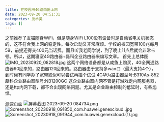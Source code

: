 ```yaml
---
title: 在校园用4G路由器上网
date: 2023-09-20 04:51:31
categories: 技术类
tags: []
---
```

之前推荐了友猫随身WiFi，但是随身WiFi L100没有设备时是自动省电关机状态的，这不符合我上网的稳定性。每次启动又非常麻烦。学校的校园宽带100兆每月59，前提还得交400元当话费。而且听我老同学说，到了晚上11点后就会非常卡顿。所以，这期寝室4G路由器+磊科企业路由器来编写文章。
首先上总体图
![IMG_20230920_082818.jpg][1]
这两个网络设备都是从咸鱼上购买，4G全网通路由器90回来的，路由器120回来的。路由器由于支持多wan口（最大支持4个），到时候有同学办了宽带貌似可以尝试再插个试试
4G华为路由器型号:B310As-852
磊科企业路由器型号:NB1200GC
这企业路由器内网不管是打游戏走内网服务器，还是ftp内网下载，都不会出现网络问题。尤其是企业路由控制的低延时，有些彪悍。

测速页面
![屏幕截图 2023-09-20 084734.png][2]
![Screenshot_20230918_091850_com.huawei.genexcloud..jpg][3]
![Screenshot_20230918_091944_com.huawei.genexcloud.(1).jpg][4]


  [1]: https://io.nuoyis.net/typecho/uploads/2023/09/3199467570.jpg
  [2]: https://io.nuoyis.net/typecho/uploads/2023/09/328887810.png
  [3]: https://io.nuoyis.net/typecho/uploads/2023/09/1055017345.jpg
  [4]: https://io.nuoyis.net/typecho/uploads/2023/09/329128760.jpg